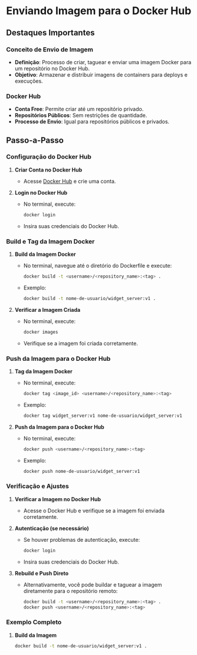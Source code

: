 # Enviando Imagem para o Docker Hub

## Destaques Importantes

### Conceito de Envio de Imagem

- **Definição**: Processo de criar, taguear e enviar uma imagem Docker para um repositório no Docker Hub.
- **Objetivo**: Armazenar e distribuir imagens de containers para deploys e execuções.

### Docker Hub

- **Conta Free**: Permite criar até um repositório privado.
- **Repositórios Públicos**: Sem restrições de quantidade.
- **Processo de Envio**: Igual para repositórios públicos e privados.

## Passo-a-Passo

### Configuração do Docker Hub

1. **Criar Conta no Docker Hub**

   - Acesse [Docker Hub](https://hub.docker.com/) e crie uma conta.

2. **Login no Docker Hub**
   - No terminal, execute:
     ```sh
     docker login
     ```
   - Insira suas credenciais do Docker Hub.

### Build e Tag da Imagem Docker

1. **Build da Imagem Docker**

   - No terminal, navegue até o diretório do Dockerfile e execute:
     ```sh
     docker build -t <username>/<repository_name>:<tag> .
     ```
   - Exemplo:
     ```sh
     docker build -t nome-de-usuario/widget_server:v1 .
     ```

2. **Verificar a Imagem Criada**
   - No terminal, execute:
     ```sh
     docker images
     ```
   - Verifique se a imagem foi criada corretamente.

### Push da Imagem para o Docker Hub

1. **Tag da Imagem Docker**

   - No terminal, execute:
     ```sh
     docker tag <image_id> <username>/<repository_name>:<tag>
     ```
   - Exemplo:
     ```sh
     docker tag widget_server:v1 nome-de-usuario/widget_server:v1
     ```

2. **Push da Imagem para o Docker Hub**
   - No terminal, execute:
     ```sh
     docker push <username>/<repository_name>:<tag>
     ```
   - Exemplo:
     ```sh
     docker push nome-de-usuario/widget_server:v1
     ```

### Verificação e Ajustes

1. **Verificar a Imagem no Docker Hub**

   - Acesse o Docker Hub e verifique se a imagem foi enviada corretamente.

2. **Autenticação (se necessário)**

   - Se houver problemas de autenticação, execute:
     ```sh
     docker login
     ```
   - Insira suas credenciais do Docker Hub.

3. **Rebuild e Push Direto**
   - Alternativamente, você pode buildar e taguear a imagem diretamente para o repositório remoto:
     ```sh
     docker build -t <username>/<repository_name>:<tag> .
     docker push <username>/<repository_name>:<tag>
     ```

### Exemplo Completo

1. **Build da Imagem**
   ```sh
   docker build -t nome-de-usuario/widget_server:v1 .
   ```

